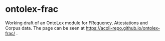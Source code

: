 # ontolex-frac
Working draft of an OntoLex module for FRequency, Attestations and Corpus data. 
The page can be seen at https://acoli-repo.github.io/ontolex-frac/ .

[comment]: <> (See https://www.w3.org/community/ontolex/wiki/Lexicography for the discussions on the topic of lexicography and linked data of the W3C Ontolex community group.)
